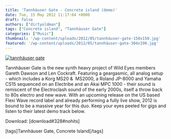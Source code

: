 ```yaml
---
title: 'Tannhäuser Gate - Concrete island (demo)'
date: Tue, 15 May 2012 11:17:04 +0000
draft: false
authors: ["dirtyoldman"]
tags: ["Concrete island", "Tannhäuser Gate"]
categories: ["Music"]
thumbnail: '/wp-content/uploads/2012/05/tannhäuser-gate-150x150.jpg'
featured: '/wp-content/uploads/2012/05/tannhäuser-gate-304x190.jpg'
---
```


[![](/wp-content/uploads/2012/05/tannhäuser-gate-e1337079581528.jpg "tannhäuser gate")](/2012/05/15/tannhauser-gate-concrete-island-demo/tannhauser-gate/)

Tannhäuser Gate is the new synth heavy project of Wild Eyes members Gareth Dawson and Len Cockraft. Featuring a geargasmic, all analog setup - which includes a Korg MS20 &  MS2000, a Roland JP-8000 and Yamaha CS15 sequenced on an Electribe and an Akai MPC 1000 - their sound is remiscent of the Electroclash sound of the early 2000s, itself a throw back to 80s electro and new wave. With an upcoming release on the US based Flexi Wave record label and already performing a fully live show, 2012 is bound to be a massive year for this duo. Keep your eyes peeled for gigs and listen to their latest demo track below.

Download: \[download#328#nohits\]

\[tags\]Tannhäuser Gate, Concrete Island\[/tags\]